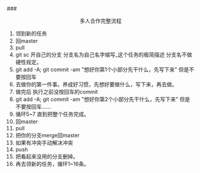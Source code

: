 ###<center>多人合作完整流程</center>
1. 领到新的任务
2. 回master
3. pull
4. git sc 开自己的分支 分支名为自己名字缩写_这个任务的极简描述 分支名不做硬性规定。
5. git add -A; git commit -am "想好你第1个小部分先干什么，先写下来" 但是不要按回车
6. 去做你的第一件事。养成好习惯，先想好要做什么，写下来，再去做。
7. 做完后 执行之前没按回车的commit
8. git add -A; git commit -am "想好你第2个小部分先干什么，先写下来" 但是不要按回车……
9. 循环5~7 直到把整个任务完成。
10. 回master
11. pull
12. 把你的分支merge回master
13. 如果有冲突手动解决冲突
14. push
15. 把看起来没用的分支删掉。
16. 再去领新的任务，循环1~16条。